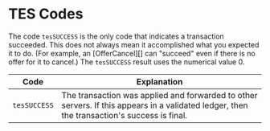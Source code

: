 # TES Codes

The code `tesSUCCESS` is the only code that indicates a transaction succeeded. This does not always mean it accomplished what you expected it to do. (For example, an \[OfferCancel]\[] can "succeed" even if there is no offer for it to cancel.) The `tesSUCCESS` result uses the numerical value 0.

| Code         | Explanation                                                                                                                                 |
| ------------ | ------------------------------------------------------------------------------------------------------------------------------------------- |
| `tesSUCCESS` | The transaction was applied and forwarded to other servers. If this appears in a validated ledger, then the transaction's success is final. |
